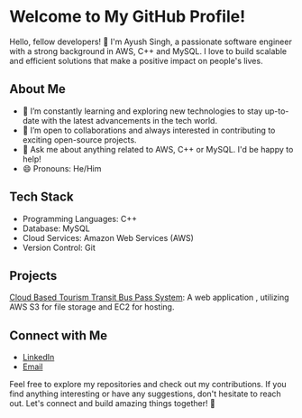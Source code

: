# Welcome to My GitHub Profile!



Hello, fellow developers! 👋 I'm Ayush Singh, a passionate software engineer with a strong background in AWS, C++ and MySQL. I love to build scalable and efficient solutions that make a positive impact on people's lives. 

## About Me

- 🌱 I’m constantly learning and exploring new technologies to stay up-to-date with the latest advancements in the tech world.
- 🤝 I’m open to collaborations and always interested in contributing to exciting open-source projects.
- 💬 Ask me about anything related to AWS, C++ or MySQL. I'd be happy to help!
- 😄 Pronouns: He/Him

## Tech Stack

- Programming Languages: C++
- Database: MySQL
- Cloud Services: Amazon Web Services (AWS)
- Version Control: Git

## Projects

 [Cloud Based Tourism Transit Bus Pass System](https://github.com/ayush2883/Cloud-Based-Tourism-Transit-Pass-System.git): A web application , utilizing AWS S3 for file storage and EC2 for hosting.

## Connect with Me

- [LinkedIn](https://www.linkedin.com/in/ayush-singh-9b6a78206/)
- [Email]('ayush561singh@gmail.com')

Feel free to explore my repositories and check out my contributions. If you find anything interesting or have any suggestions, don't hesitate to reach out. Let's connect and build amazing things together! 🚀
